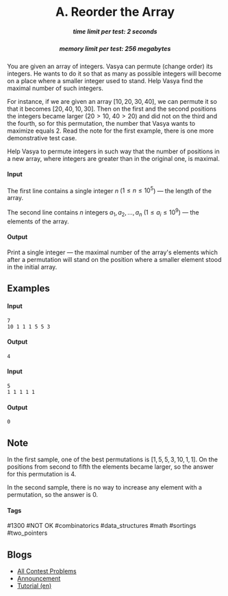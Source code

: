 <h1 style='text-align: center;'> A. Reorder the Array</h1>

<h5 style='text-align: center;'>time limit per test: 2 seconds</h5>
<h5 style='text-align: center;'>memory limit per test: 256 megabytes</h5>

You are given an array of integers. Vasya can permute (change order) its integers. He wants to do it so that as many as possible integers will become on a place where a smaller integer used to stand. Help Vasya find the maximal number of such integers.

For instance, if we are given an array $[10, 20, 30, 40]$, we can permute it so that it becomes $[20, 40, 10, 30]$. Then on the first and the second positions the integers became larger ($20>10$, $40>20$) and did not on the third and the fourth, so for this permutation, the number that Vasya wants to maximize equals $2$. Read the note for the first example, there is one more demonstrative test case.

Help Vasya to permute integers in such way that the number of positions in a new array, where integers are greater than in the original one, is maximal.

#### Input

The first line contains a single integer $n$ ($1 \leq n \leq 10^5$) — the length of the array.

The second line contains $n$ integers $a_1, a_2, \ldots, a_n$ ($1 \leq a_i \leq 10^9$) — the elements of the array.

#### Output

Print a single integer — the maximal number of the array's elements which after a permutation will stand on the position where a smaller element stood in the initial array.

## Examples

#### Input


```text
7  
10 1 1 1 5 5 3  

```
#### Output


```text
4  

```
#### Input


```text
5  
1 1 1 1 1  

```
#### Output


```text
0  

```
## Note

In the first sample, one of the best permutations is $[1, 5, 5, 3, 10, 1, 1]$. On the positions from second to fifth the elements became larger, so the answer for this permutation is 4.

In the second sample, there is no way to increase any element with a permutation, so the answer is 0.



#### Tags 

#1300 #NOT OK #combinatorics #data_structures #math #sortings #two_pointers 

## Blogs
- [All Contest Problems](../Codeforces_Round_497_(Div._1).md)
- [Announcement](../blogs/Announcement.md)
- [Tutorial (en)](../blogs/Tutorial_(en).md)
